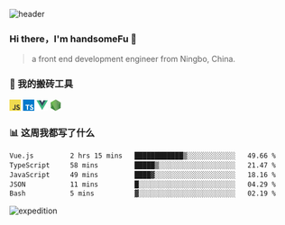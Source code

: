 ![header](https://raw.githubusercontent.com/fzq1998/fzq1998/master/header.png)

### Hi there，I'm handsomeFu 👋

> a front end development engineer from Ningbo, China.

### 🔧 我的搬砖工具
<code><img height="20" src="https://raw.githubusercontent.com/github/explore/80688e429a7d4ef2fca1e82350fe8e3517d3494d/topics/javascript/javascript.png" alt="javascript"></code>
<code><img height="20" src="https://raw.githubusercontent.com/github/explore/80688e429a7d4ef2fca1e82350fe8e3517d3494d/topics/typescript/typescript.png" alt="typescript"></code>
<code><img height="20" src="https://raw.githubusercontent.com/github/explore/80688e429a7d4ef2fca1e82350fe8e3517d3494d/topics/vue/vue.png" alt="vue"></code>
<code><img height="20" src="https://raw.githubusercontent.com/github/explore/80688e429a7d4ef2fca1e82350fe8e3517d3494d/topics/nodejs/nodejs.png" alt="nodejs"></code>



### 📊 这周我都写了什么
<!--START_SECTION:waka-->

```txt
Vue.js         2 hrs 15 mins   ████████████▒░░░░░░░░░░░░   49.66 %
TypeScript     58 mins         █████▒░░░░░░░░░░░░░░░░░░░   21.47 %
JavaScript     49 mins         ████▓░░░░░░░░░░░░░░░░░░░░   18.16 %
JSON           11 mins         █░░░░░░░░░░░░░░░░░░░░░░░░   04.29 %
Bash           5 mins          ▓░░░░░░░░░░░░░░░░░░░░░░░░   02.19 %
```

<!--END_SECTION:waka-->


![expedition](https://raw.githubusercontent.com/fzq1998/fzq1998/master/expedition.gif)


